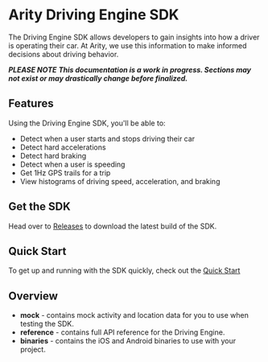 # Arity Driving Engine SDK
The Driving Engine SDK allows developers to gain insights into how a driver is operating their car. At Arity, we use this information to make informed decisions about driving behavior.

**_PLEASE NOTE_**
**_This documentation is a work in progress. Sections may not exist or may drastically change before finalized._**

## Features
Using the Driving Engine SDK, you'll be able to:
* Detect when a user starts and stops driving their car
* Detect hard accelerations
* Detect hard braking
* Detect when a user is speeding
* Get 1Hz GPS trails for a trip
* View histograms of driving speed, acceleration, and braking

## Get the SDK
Head over to [Releases](https://github.com/arity-developer/driving-engine/releases) to download the latest build of the SDK. 

## Quick Start
To get up and running with the SDK quickly, check out the [Quick Start](https://github.com/arity-developer/driving-engine/quick-start/Index.md)

## Overview 

* **mock** - contains mock activity and location data for you to use when testing the SDK.
* **reference** - contains full API reference for the Driving Engine.
* **binaries** - contains the iOS and Android binaries to use with your project.